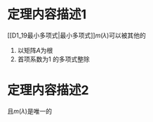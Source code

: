 # 定理内容描述1

[[D1_19最小多项式|最小多项式]]$m(\lambda)$可以被其他的
1. 以矩阵$A$为根
2. 首项系数为$1$
的多项式整除

# 定理内容描述2

且$m(\lambda)$是唯一的